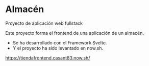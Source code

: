 # Almacén
Proyecto de aplicación web fullstack

Este proyecto forma el frontend de una aplicación de un almacén.
- Se ha desarrollado con el Framework Svelte.
- Y el proyecto ha sido levantado en now.sh.

https://tiendafrontend.casant83.now.sh/
